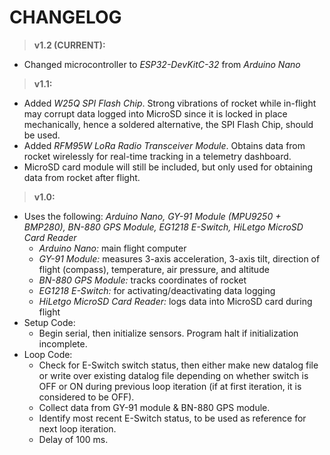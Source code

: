 # CHANGELOG

> **v1.2 (CURRENT):**
- Changed microcontroller to _ESP32-DevKitC-32_ from _Arduino Nano_ 

> **v1.1:**
- Added _W25Q SPI Flash Chip_. Strong vibrations of rocket while in-flight may corrupt data logged into MicroSD since it is locked in place mechanically, hence a soldered alternative, the SPI Flash Chip, should be used.
- Added _RFM95W LoRa Radio Transceiver Module_. Obtains data from rocket wirelessly for real-time tracking in a telemetry dashboard.
- MicroSD card module will still be included, but only used for obtaining data from rocket after flight.
 
> **v1.0:**
- Uses the following: _Arduino Nano, GY-91 Module (MPU9250 + BMP280), BN-880 GPS Module, EG1218 E-Switch, HiLetgo MicroSD Card Reader_
  - _Arduino Nano:_ main flight computer
  - _GY-91 Module:_ measures 3-axis acceleration, 3-axis tilt, direction of flight (compass), temperature, air pressure, and altitude
  - _BN-880 GPS Module:_ tracks coordinates of rocket
  - _EG1218 E-Switch:_ for activating/deactivating data logging
  - _HiLetgo MicroSD Card Reader:_ logs data into MicroSD card during flight
- Setup Code:
  - Begin serial, then initialize sensors. Program halt if initialization incomplete.
- Loop Code:
  - Check for E-Switch switch status, then either make new datalog file or write over existing datalog file depending on whether switch is OFF or ON during previous loop iteration (if at first iteration, it is considered to be OFF).
  - Collect data from GY-91 module & BN-880 GPS module.
  - Identify most recent E-Switch status, to be used as reference for next loop iteration.
  - Delay of 100 ms.
